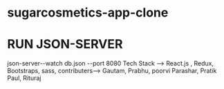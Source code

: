 # sugarcosmetics-app-clone
# RUN JSON-SERVER
json-server--watch db.json --port 8080
Tech Stack --> React.js , Redux, Bootstraps, sass, 
contributers--> Gautam, Prabhu, poorvi Parashar, Pratik Paul, Rituraj

